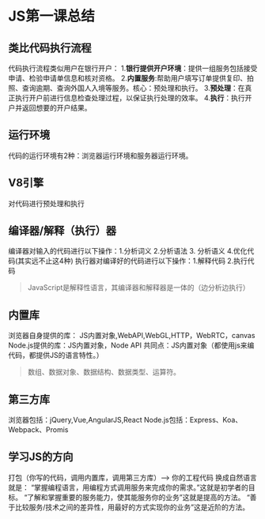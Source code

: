 # JS第一课总结
## 类比代码执行流程
代码执行流程类似用户在银行开户：
1.**银行提供开户环境**：提供一组服务包括接受申请、检验申请单信息和核对资格。
2.**内置服务**:帮助用户填写订单提供复印、拍照、查询逾期、查询外国人入境等服务。核心：预处理和执行。
3.**预处理**：在真正执行开户前进行信息检查处理过程，以保证执行处理的效率。
4.**执行**：执行开户并返回想要的开户结果。
## 运行环境
代码的运行环境有2种：浏览器运行环境和服务器运行环境。
## V8引擎
对代码进行预处理和执行
## 编译器/解释（执行）器  
编译器对输入的代码进行以下操作：1.分析词义 2.分析语法 3. 分析语义 4.优化代码(其实远不止这4种) 
执行器对编译好的代码进行以下操作：1.解释代码 2.执行代码
> JavaScript是解释性语言，其编译器和解释器是一体的（边分析边执行）
## 内置库
浏览器自身提供的库： JS内置对象,WebAPI,WebGL,HTTP，WebRTC，canvas
Node.js提供的库：JS内置对象，Node API
共同点：JS内置对象（都使用js来编代码，都提供JS的语言特性。）
> 数组、数据对象、数据结构、数据类型、运算符。
## 第三方库
浏览器包括：jQuery,Vue,AngularJS,React
Node.js包括：Express、Koa、Webpack、Promis
## 学习JS的方向
打包（你写的代码，调用内置库，调用第三方库）--> 你的工程代码
换成自然语言就是：
“掌握编程语言，用编程方式调用服务来完成你的需求。”这就是初学者的目标。
“了解和掌握重要的服务能力，使其能服务你的业务”这就是提高的方法。
“善于比较服务/技术之间的差异性，用最好的方式实现你的业务”这是近阶的方法。
